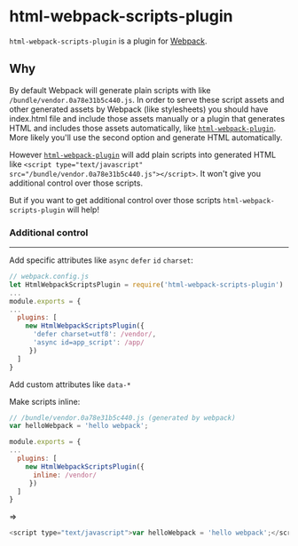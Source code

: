 # html-webpack-scripts-plugin
`html-webpack-scripts-plugin` is a plugin for [Webpack](https://webpack.js.org/).

Why
----------------------
By default Webpack will generate plain scripts with like `/bundle/vendor.0a78e31b5c440.js`. In order to serve these script assets and  other generated assets by Webpack (like stylesheets) you should have index.html file and include those assets manually or a plugin that generates HTML and includes those assets automatically, like [`html-webpack-plugin`](https://www.npmjs.com/package/html-webpack-plugin).
More likely you'll use the second option and generate HTML automatically.

However [`html-webpack-plugin`](https://www.npmjs.com/package/html-webpack-plugin) will add plain scripts into generated HTML like
`<script type="text/javascript" src="/bundle/vendor.0a78e31b5c440.js"></script>`. It won't give you additional control over those scripts.

But if you want to get additional control over those scripts `html-webpack-scripts-plugin` will help!

### Additional control
----------------------
Add specific attributes like `async` `defer` `id` `charset`:
```js
// webpack.config.js
let HtmlWebpackScriptsPlugin = require('html-webpack-scripts-plugin')
...
module.exports = {
...
  plugins: [
    new HtmlWebpackScriptsPlugin({
      'defer charset=utf8': /vendor/,
      'async id=app_script': /app/
     })
  ]
}
```

Add custom attributes like `data-*`

Make scripts inline:
```js
// /bundle/vendor.0a78e31b5c440.js (generated by webpack)
var helloWebpack = 'hello webpack';
```
```js
module.exports = {
...
  plugins: [
    new HtmlWebpackScriptsPlugin({
      inline: /vendor/
     })
  ]
}
```
=>
```js
<script type="text/javascript">var helloWebpack = 'hello webpack';</script>
```
